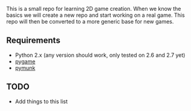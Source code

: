 This is a small repo for learning 2D game creation. When we know the basics we will create a new repo and start working on a real game. This repo will then be converted to a more generic base for new games. 

## Requirements ##

* Python 2.x (any version should work, only tested on 2.6 and 2.7 yet)
* [pygame](http://www.pygame.org/news.html)
* [pymunk](http://www.pymunk.org/en/latest/)

## TODO ##
* Add things to this list
